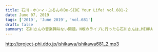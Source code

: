 ```yaml
---
title: 石川・ホンマ・ぶるんのBe-SIDE Your Life! vol.681-2
date: June 07, 2019
tags: ['2019', 'June 2019', 'vol.681']
draft: false
summary: 石川さんの音楽興味ない問題。N坂のライブに行ったら石川さんは…MIURA
---
```


http://project-phi.ddo.jp/ishikawa/ishikawa681_2.mp3
